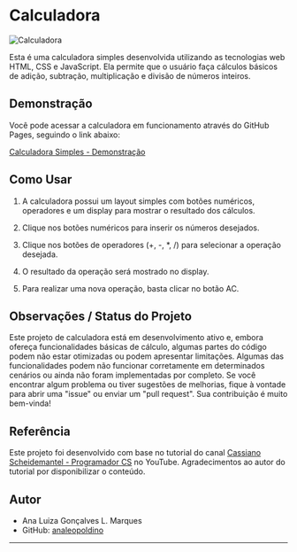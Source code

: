# Calculadora 

![Calculadora](calc.png)

Esta é uma calculadora simples desenvolvida utilizando as tecnologias web HTML, CSS e JavaScript. Ela permite que o usuário faça cálculos básicos de adição, subtração, multiplicação e divisão de números inteiros.

## Demonstração

Você pode acessar a calculadora em funcionamento através do GitHub Pages, seguindo o link abaixo:

[Calculadora Simples - Demonstração](https://analeopoldino.github.io/Calculadora/)

## Como Usar

1. A calculadora possui um layout simples com botões numéricos, operadores e um display para mostrar o resultado dos cálculos.

2. Clique nos botões numéricos para inserir os números desejados.

3. Clique nos botões de operadores (+, -, *, /) para selecionar a operação desejada.

4. O resultado da operação será mostrado no display.

5. Para realizar uma nova operação, basta clicar no botão AC.

## Observações / Status do Projeto
Este projeto de calculadora está em desenvolvimento ativo e, embora ofereça funcionalidades básicas de cálculo, algumas partes do código podem não estar otimizadas ou podem apresentar limitações. Algumas das funcionalidades podem não funcionar corretamente em determinados cenários ou ainda não foram implementadas por completo.
Se você encontrar algum problema ou tiver sugestões de melhorias, fique à vontade para abrir uma "issue" ou enviar um "pull request". Sua contribuição é muito bem-vinda!

## Referência

Este projeto foi desenvolvido com base no tutorial do canal [Cassiano Scheidemantel - Programador CS](https://youtu.be/gya87US6-hQ) no YouTube. Agradecimentos ao autor do tutorial por disponibilizar o conteúdo.

## Autor

- Ana Luiza Gonçalves L. Marques
- GitHub: [analeopoldino](https://github.com/analeopoldino)

---


 
